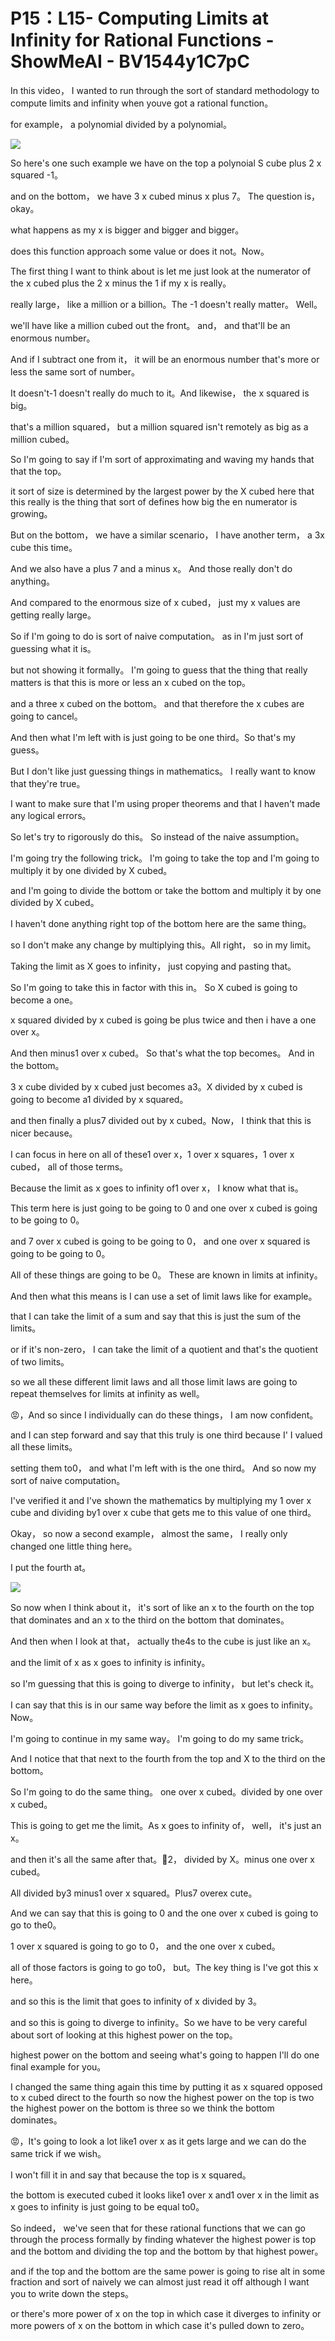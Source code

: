 # P15：L15- Computing Limits at Infinity for Rational Functions - ShowMeAI - BV1544y1C7pC

In this video， I wanted to run through the sort of standard methodology to compute limits and infinity when youve got a rational function。

 for example， a polynomial divided by a polynomial。



![](img/f1cbeeb66802a878cbb6b4f3da26ab74_1.png)

So here's one such example we have on the top a polynoial S cube plus 2 x squared -1。

 and on the bottom， we have 3 x cubed minus x plus 7。 The question is， okay。

 what happens as my x is bigger and bigger and bigger。

 does this function approach some value or does it not。Now。

The first thing I want to think about is let me just look at the numerator of the x cubed plus the 2 x minus the 1 if my x is really。

 really large， like a million or a billion。The -1 doesn't really matter。 Well。

 we'll have like a million cubed out the front。 and， and that'll be an enormous number。

 And if I subtract one from it， it will be an enormous number that's more or less the same sort of number。

 It doesn't-1 doesn't really do much to it。And likewise， the x squared is big。

 that's a million squared， but a million squared isn't remotely as big as a million cubed。

So I'm going to say if I'm sort of approximating and waving my hands that that the top。

 it sort of size is determined by the largest power by the X cubed here that this really is the thing that sort of defines how big the en numerator is growing。

But on the bottom， we have a similar scenario， I have another term， a 3x cube this time。

And we also have a plus 7 and a minus x。 And those really don't do anything。

 And compared to the enormous size of x cubed， just my x values are getting really large。

 So if I'm going to do is sort of naive computation。 as in I'm just sort of guessing what it is。

 but not showing it formally。 I'm going to guess that the thing that really matters is that this is more or less an x cubed on the top。

 and a three x cubed on the bottom。 and that therefore the x cubes are going to cancel。

 And then what I'm left with is just going to be one third。So that's my guess。

 But I don't like just guessing things in mathematics。 I really want to know that they're true。

 I want to make sure that I'm using proper theorems and that I haven't made any logical errors。

 So let's try to rigorously do this。 So instead of the naive assumption。

 I'm going try the following trick。 I'm going to take the top and I'm going to multiply it by one divided by X cubed。

 and I'm going to divide the bottom or take the bottom and multiply it by one divided by X cubed。

I haven't done anything right top of the bottom here are the same thing。

 so I don't make any change by multiplying this。All right， so in my limit。

Taking the limit as X goes to infinity， just copying and pasting that。

 So I'm going to take this in factor with this in。 So X cubed is going to become a one。

x squared divided by x cubed is going be plus twice and then i have a one over x。

And then minus1 over x cubed。 So that's what the top becomes。 And in the bottom。

3 x cube divided by x cubed just becomes a3。X divided by x cubed is going to become a1 divided by x squared。

 and then finally a plus7 divided out by x cubed。Now， I think that this is nicer because。

I can focus in here on all of these1 over x，1 over x squares，1 over x cubed， all of those terms。

Because the limit as x goes to infinity of1 over x， I know what that is。

 This term here is just going to be going to 0 and one over x cubed is going to be going to 0。

 and 7 over x cubed is going to be going to 0， and one over x squared is going to be going to 0。

 All of these things are going to be 0。 These are known in limits at infinity。

And then what this means is I can use a set of limit laws like for example。

 that I can take the limit of a sum and say that this is just the sum of the limits。

 or if it's non-zero， I can take the limit of a quotient and that's the quotient of two limits。

 so we all these different limit laws and all those limit laws are going to repeat themselves for limits at infinity as well。

😡，And so since I individually can do these things， I am now confident。

 and I can step forward and say that this truly is one third because I' I valued all these limits。

 setting them to0， and what I'm left with is the one third。 And so now my sort of naive computation。

 I've verified it and I've shown the mathematics by multiplying my 1 over x cube and dividing by1 over x cube that gets me to this value of one third。

Okay， so now a second example， almost the same， I really only changed one little thing here。

 I put the fourth at。

![](img/f1cbeeb66802a878cbb6b4f3da26ab74_3.png)

So now when I think about it， it's sort of like an x to the fourth on the top that dominates and an x to the third on the bottom that dominates。

And then when I look at that， actually the4s to the cube is just like an x。

 and the limit of x as x goes to infinity is infinity。

 so I'm guessing that this is going to diverge to infinity， but let's check it。

I can say that this is in our same way before the limit as x goes to infinity。 Now。

 I'm going to continue in my same way。 I'm going to do my same trick。

 And I notice that that next to the fourth from the top and X to the third on the bottom。

 So I'm going to do the same thing。 one over x cubed。divided by one over x cubed。

This is going to get me the limit。As x goes to infinity of， well， it's just an x。

 and then it's all the same after that。🎼2， divided by X。minus one over x cubed。

All divided by3 minus1 over x squared。Plus7 overex cute。

And we can say that this is going to 0 and the one over x cubed is going to go to the0。

1 over x squared is going to go to 0， and the one over x cubed。

 all of those factors is going to go to0， but。The key thing is I've got this x here。

 and so this is the limit that goes to infinity of x divided by 3。

 and so this is going to diverge to infinity。So we have to be very careful about sort of looking at this highest power on the top。

 highest power on the bottom and seeing what's going to happen I'll do one final example for you。

 I changed the same thing again this time by putting it as x squared opposed to x cubed direct to the fourth so now the highest power on the top is two the highest power on the bottom is three so we think the bottom dominates。

😡，It's going to look a lot like1 over x as it gets large and we can do the same trick if we wish。

 I won't fill it in and say that because the top is x squared。

 the bottom is executed cubed it looks like1 over x and1 over x in the limit as x goes to infinity is just going to be equal to0。

So indeed， we've seen that for these rational functions that we can go through the process formally by finding whatever the highest power is top and the bottom and dividing the top and the bottom by that highest power。

 and if the top and the bottom are the same power is going to rise alt in some fraction and sort of naively we can almost just read it off although I want you to write down the steps。

 or there's more power of x on the top in which case it diverges to infinity or more powers of x on the bottom in which case it's pulled down to zero。

